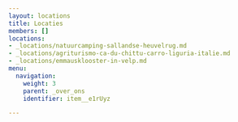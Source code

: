 ```yaml
---
layout: locations
title: Locaties
members: []
locations:
- _locations/natuurcamping-sallandse-heuvelrug.md
- _locations/agriturismo-ca-du-chittu-carro-liguria-italie.md
- _locations/emmausklooster-in-velp.md
menu:
  navigation:
    weight: 3
    parent: _over_ons
    identifier: item__e1rUyz

---
```

